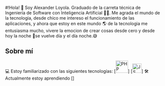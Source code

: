 #!Hola! 👋 Soy Alexander Loyola.
Graduado de la carreta técnica de Ingeniería de Software con Inteligencia Artificial 🧑‍💻.
Me agrada el mundo de la tecnologia, desde chico me intereso el funcionamiento de las
aplicaciones, y ahora que estoy en este mundo 🌎 de la tecnologia me entusiasma mucho, 
vivere la emocion de crear cosas desde cero y desde hoy la noche 🌃se vuelve día y el día noche.😅

## Sobre mí
💻 Estoy familiarizado con las siguientes tecnologías:
[<img src="https://cdn.icon-icons.com/icons2/2107/PNG/512/file_type_php_icon_130266.png" alt="PHP" width="40"/>]
[<img src="https://cdn.icon-icons.com/icons2/2108/PNG/512/javascript_icon_130900.png" alt="JS" width="30"/>]
🛠️ Actualmente estoy aprendiendo []





<!---
Mialoyto/Mialoyto is a ✨ special ✨ repository because its `README.md` (this file) appears on your GitHub profile.
You can click the Preview link to take a look at your changes.
--->
